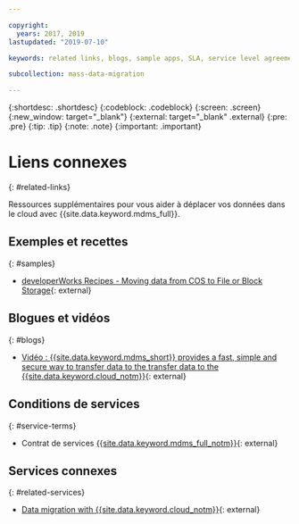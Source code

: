 ```yaml
---

copyright:
  years: 2017, 2019
lastupdated: "2019-07-10"

keywords: related links, blogs, sample apps, SLA, service level agreement

subcollection: mass-data-migration

---
```


{:shortdesc: .shortdesc}
{:codeblock: .codeblock}
{:screen: .screen}
{:new_window: target="_blank"}
{:external: target="_blank" .external}
{:pre: .pre}
{:tip: .tip}
{:note: .note}
{:important: .important}

# Liens connexes
{: #related-links}

Ressources supplémentaires pour vous aider à déplacer vos données dans le cloud avec {{site.data.keyword.mdms_full}}.

## Exemples et recettes
{: #samples}

- [developerWorks Recipes - Moving data from COS to File or Block Storage](https://developer.ibm.com/recipes/tutorials/moving-data-from-cos-to-file-or-block-storage/){: external}

## Blogues et vidéos
{: #blogs}

- [Vidéo : {{site.data.keyword.mdms_short}} provides a fast, simple and secure way to transfer data to the transfer data to the {{site.data.keyword.cloud_notm}}](https://www.youtube.com/watch?v=eNSlUoswvss){: external}

## Conditions de services
{: #service-terms}

- Contrat de services [{{site.data.keyword.mdms_full_notm}}](https://{DomainName}/mdms/terms/USMassDataMigrationServicesAgreementMay2018.pdf){: external}

## Services connexes
{: #related-services}

- [Data migration with {{site.data.keyword.cloud_notm}}](https://www.ibm.com/cloud/data-migration){: external}


